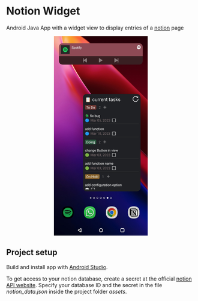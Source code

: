 # Notion Widget

Android Java App with a widget view to display entries of a [notion](https://www.notion.so/) page

<p align="center">
    <img alt="screenshot of the widget view" src="images/Notion Widget.jpg" width="250">
</p>

## Project setup
Build and install app with [Android Studio](https://developer.android.com/studio). 

To get access to your notion database, create a secret at the official [notion API website](https://developers.notion.com/). Specify your database ID and the secret in the file *notion_data.json* inside the project folder *assets*.